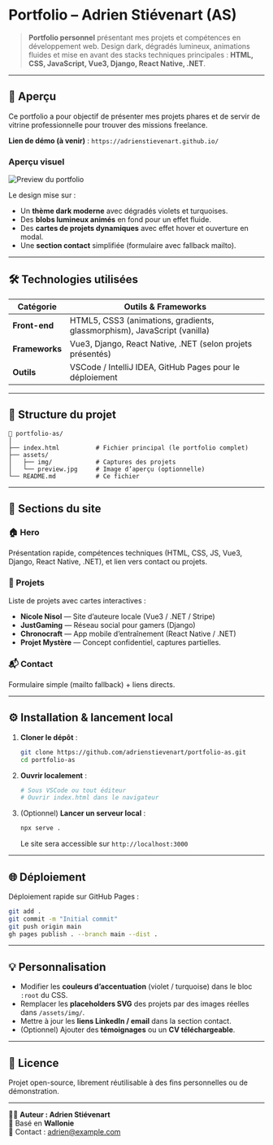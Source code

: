 # Portfolio – Adrien Stiévenart (AS)

> **Portfolio personnel** présentant mes projets et compétences en développement web. Design dark, dégradés lumineux, animations fluides et mise en avant des stacks techniques principales : **HTML, CSS, JavaScript, Vue3, Django, React Native, .NET**.

---

## 🚀 Aperçu

Ce portfolio a pour objectif de présenter mes projets phares et de servir de vitrine professionnelle pour trouver des missions freelance.

**Lien de démo (à venir)** : `https://adrienstievenart.github.io/`

### Aperçu visuel

![Preview du portfolio](./assets/preview.jpg)

Le design mise sur :
- Un **thème dark moderne** avec dégradés violets et turquoises.
- Des **blobs lumineux animés** en fond pour un effet fluide.
- Des **cartes de projets dynamiques** avec effet hover et ouverture en modal.
- Une **section contact** simplifiée (formulaire avec fallback mailto).

---

## 🛠️ Technologies utilisées

| Catégorie | Outils & Frameworks |
|------------|----------------------|
| **Front-end** | HTML5, CSS3 (animations, gradients, glassmorphism), JavaScript (vanilla) |
| **Frameworks** | Vue3, Django, React Native, .NET (selon projets présentés) |
| **Outils** | VSCode / IntelliJ IDEA, GitHub Pages pour le déploiement |

---

## 🧩 Structure du projet

```
📁 portfolio-as/
│
├── index.html          # Fichier principal (le portfolio complet)
├── assets/
│   ├── img/            # Captures des projets
│   └── preview.jpg     # Image d’aperçu (optionnelle)
└── README.md           # Ce fichier
```

---

## 🧠 Sections du site

### 🏠 Hero
Présentation rapide, compétences techniques (HTML, CSS, JS, Vue3, Django, React Native, .NET), et lien vers contact ou projets.

### 💼 Projets
Liste de projets avec cartes interactives :
- **Nicole Nisol** — Site d’auteure locale (Vue3 / .NET / Stripe)
- **JustGaming** — Réseau social pour gamers (Django)
- **Chronocraft** — App mobile d’entraînement (React Native / .NET)
- **Projet Mystère** — Concept confidentiel, captures partielles.

### 📬 Contact
Formulaire simple (mailto fallback) + liens directs.

---

## ⚙️ Installation & lancement local

1. **Cloner le dépôt** :
   ```bash
   git clone https://github.com/adrienstievenart/portfolio-as.git
   cd portfolio-as
   ```

2. **Ouvrir localement** :
   ```bash
   # Sous VSCode ou tout éditeur
   # Ouvrir index.html dans le navigateur
   ```

3. (Optionnel) **Lancer un serveur local** :
   ```bash
   npx serve .
   ```
   Le site sera accessible sur `http://localhost:3000`

---

## 🌐 Déploiement

Déploiement rapide sur GitHub Pages :

```bash
git add .
git commit -m "Initial commit"
git push origin main
gh pages publish . --branch main --dist .
```

---

## 💡 Personnalisation

- Modifier les **couleurs d’accentuation** (violet / turquoise) dans le bloc `:root` du CSS.
- Remplacer les **placeholders SVG** des projets par des images réelles dans `/assets/img/`.
- Mettre à jour les **liens LinkedIn / email** dans la section contact.
- (Optionnel) Ajouter des **témoignages** ou un **CV téléchargeable**.

---

## 🧾 Licence

Projet open-source, librement réutilisable à des fins personnelles ou de démonstration.

---

👨‍💻 **Auteur : Adrien Stiévenart**  
📍 Basé en **Wallonie**  
💬 Contact : [adrien@example.com](mailto:adrien@example.com)
